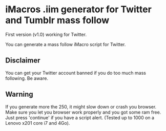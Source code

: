 # iMacros .iim generator for Twitter and Tumblr mass follow

First version (v1.0) working for Twitter.

You can generate a mass follow iMacro script for Twitter.


## Disclaimer

You can get your Twitter account banned if you do too much mass following. Be aware.


## Warning

If you generate more the 250, it might slow down or crash you browser. Make sure you let you browser work properly and you got some ram free.
Just press 'continue' if you have a script alert. (Tested up to 1000 on a Lenovo x201 core i7 and 4Go).